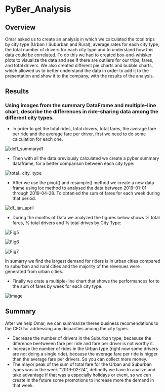 # PyBer_Analysis

## Overview

Omar asked us to create an analysis in which we calculated the total trips by city type (Urban / Suburban and Rural), average rates for each city type, the total number of drivers for each city type and to understand how this data could be correlated.
To do this we had to created box-and-whisker plots to visualize the data and see if there are outliers for our trips, fares, and total drivers. We also created different pie charts and bubble charts, which allowed us to better understand the data in order to add it to the presentation and show it to the company, with the results of the analysis.


## Results


### Using images from the summary DataFrame and multiple-line chart, describe the differences in ride-sharing data among the different city types.

- In order to get the total rides, total drivers, total fares, the average fare per ride and the average fare per driver,  first we need to do some calculation for each one.   

![del1_summarydf](https://user-images.githubusercontent.com/87447639/133320878-15937d6f-59de-4159-8c36-081d42cf5008.PNG)
   
  
- Then with all the data previously calculated we create a pyber summary dataframe, for a better comparison between each city type:

![total_ city_ type](https://user-images.githubusercontent.com/87447639/133320706-f4fdcf55-d99d-4ffa-b7d7-5c7c1dfd9838.PNG)

- After we use the pivot() and resample() method we create a new data frame using loc method to analysed the data between 2019-01-01 through 2019-04-28. To obtanied the sum of fares for each week during that period.

![df_jan_april](https://user-images.githubusercontent.com/87447639/133320682-509e208a-011b-4f68-b1fd-598297c3fb5f.PNG)

- During the months of Data we analyzed the figures below shows % total fares, % total drivers and % total drives by City Type:

![Fig5](https://user-images.githubusercontent.com/87447639/133912916-84601f76-ced0-4be5-b4b4-e10bfb9d4c51.png)

![Fig6](https://user-images.githubusercontent.com/87447639/133912925-eb9a436a-1c19-4322-a544-51331cb07937.png)

![Fig7](https://user-images.githubusercontent.com/87447639/133912926-5b08baa2-4e57-4ad5-93bd-e043581fb5bc.png)

In sumarry we find the largest demand for riders is in urban cities compared to suburban and rural cities and the majority of the revenues were generated from urban cities.

- Finally we crate a multiple-line chart that shows the performances for to the sum of fares by week for each city type.  
   
![image](https://user-images.githubusercontent.com/87447639/133322666-3ae293e6-c9be-42ad-8daf-a9a173cc8aa4.png)


## Summary

After we help Omar, we can summarize theree business recomendations to the CEO for addressing any disparities among the city types.

- Decrease the number of drivers in the Suburban type, becasuse the diference beetweeen fare per ride and fare per driver is not worthy it. 
- Increase the number of rides in the Urban type (right now some drivers are not doing a single ride), because the average fare per ride is higger than the average fare per drivers. So you can collect more money.   
- The mayor peak of the sum of total fare for the Urban and Suburban types was in the week "2019-02-24", definetly we have to analize and take advantage if that was a especially holidays or event, so we can create in the future some promotions to increase more the demand in that week. 

